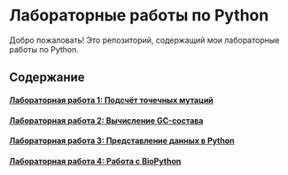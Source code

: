 # Лабораторные работы по Python

Добро пожаловать! Это репозиторий, содержащий мои лабораторные работы по Python. 

## Содержание

####   [Лабораторная работа 1: Подсчёт точечных мутаций](labs/lab1/lab1.md)
####   [Лабораторная работа 2: Вычисление GC-состава](labs/lab2/lab2.md)
####   [Лабораторная работа 3: Представление данных в Python](labs/lab3/lab3.md)
####   [Лабораторная работа 4: Работа с BioPython](labs/lab4/lab4.md)
